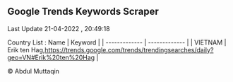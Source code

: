 

## Google Trends Keywords Scraper 
 
Last Update 21-04-2022 , 20:49:18

Country List :
 Name  | Keyword |
| ------------- | ------------- |
| VIETNAM | Erik ten Hag,https://trends.google.com/trends/trendingsearches/daily?geo=VN#Erik%20ten%20Hag |



© Abdul Muttaqin 
